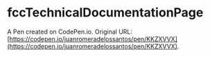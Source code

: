 # fccTechnicalDocumentationPage

A Pen created on CodePen.io. Original URL: [https://codepen.io/juanromeradelossantos/pen/KKZXVVX](https://codepen.io/juanromeradelossantos/pen/KKZXVVX).


